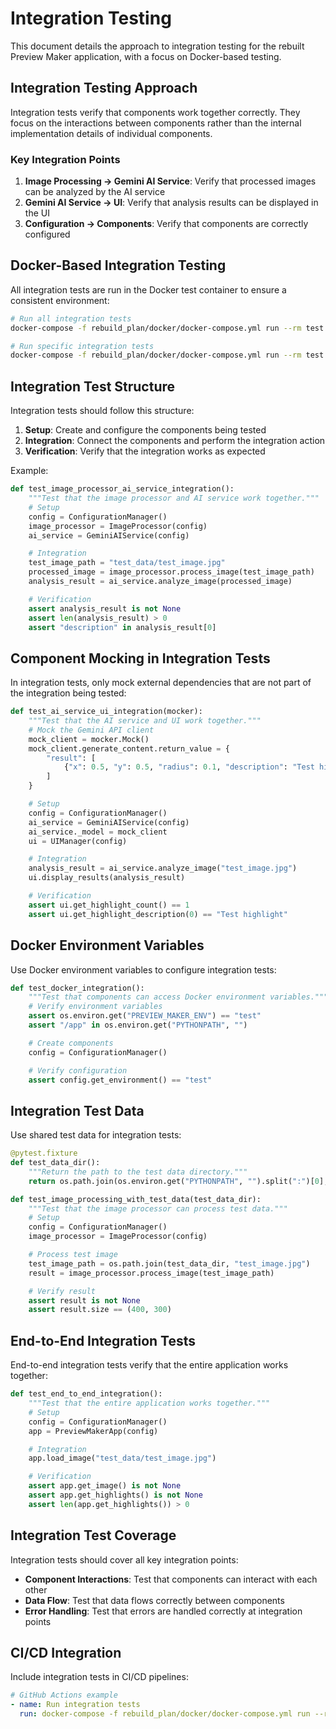 # Integration Testing

This document details the approach to integration testing for the rebuilt Preview Maker application, with a focus on Docker-based testing.

## Integration Testing Approach

Integration tests verify that components work together correctly. They focus on the interactions between components rather than the internal implementation details of individual components.

### Key Integration Points

1. **Image Processing → Gemini AI Service**: Verify that processed images can be analyzed by the AI service
2. **Gemini AI Service → UI**: Verify that analysis results can be displayed in the UI
3. **Configuration → Components**: Verify that components are correctly configured

## Docker-Based Integration Testing

All integration tests are run in the Docker test container to ensure a consistent environment:

```bash
# Run all integration tests
docker-compose -f rebuild_plan/docker/docker-compose.yml run --rm test pytest tests/integration/

# Run specific integration tests
docker-compose -f rebuild_plan/docker/docker-compose.yml run --rm test pytest tests/integration/test_image_ai_integration.py
```

## Integration Test Structure

Integration tests should follow this structure:

1. **Setup**: Create and configure the components being tested
2. **Integration**: Connect the components and perform the integration action
3. **Verification**: Verify that the integration works as expected

Example:

```python
def test_image_processor_ai_service_integration():
    """Test that the image processor and AI service work together."""
    # Setup
    config = ConfigurationManager()
    image_processor = ImageProcessor(config)
    ai_service = GeminiAIService(config)

    # Integration
    test_image_path = "test_data/test_image.jpg"
    processed_image = image_processor.process_image(test_image_path)
    analysis_result = ai_service.analyze_image(processed_image)

    # Verification
    assert analysis_result is not None
    assert len(analysis_result) > 0
    assert "description" in analysis_result[0]
```

## Component Mocking in Integration Tests

In integration tests, only mock external dependencies that are not part of the integration being tested:

```python
def test_ai_service_ui_integration(mocker):
    """Test that the AI service and UI work together."""
    # Mock the Gemini API client
    mock_client = mocker.Mock()
    mock_client.generate_content.return_value = {
        "result": [
            {"x": 0.5, "y": 0.5, "radius": 0.1, "description": "Test highlight"}
        ]
    }

    # Setup
    config = ConfigurationManager()
    ai_service = GeminiAIService(config)
    ai_service._model = mock_client
    ui = UIManager(config)

    # Integration
    analysis_result = ai_service.analyze_image("test_image.jpg")
    ui.display_results(analysis_result)

    # Verification
    assert ui.get_highlight_count() == 1
    assert ui.get_highlight_description(0) == "Test highlight"
```

## Docker Environment Variables

Use Docker environment variables to configure integration tests:

```python
def test_docker_integration():
    """Test that components can access Docker environment variables."""
    # Verify environment variables
    assert os.environ.get("PREVIEW_MAKER_ENV") == "test"
    assert "/app" in os.environ.get("PYTHONPATH", "")

    # Create components
    config = ConfigurationManager()

    # Verify configuration
    assert config.get_environment() == "test"
```

## Integration Test Data

Use shared test data for integration tests:

```python
@pytest.fixture
def test_data_dir():
    """Return the path to the test data directory."""
    return os.path.join(os.environ.get("PYTHONPATH", "").split(":")[0], "tests", "data")

def test_image_processing_with_test_data(test_data_dir):
    """Test that the image processor can process test data."""
    # Setup
    config = ConfigurationManager()
    image_processor = ImageProcessor(config)

    # Process test image
    test_image_path = os.path.join(test_data_dir, "test_image.jpg")
    result = image_processor.process_image(test_image_path)

    # Verify result
    assert result is not None
    assert result.size == (400, 300)
```

## End-to-End Integration Tests

End-to-end integration tests verify that the entire application works together:

```python
def test_end_to_end_integration():
    """Test that the entire application works together."""
    # Setup
    config = ConfigurationManager()
    app = PreviewMakerApp(config)

    # Integration
    app.load_image("test_data/test_image.jpg")

    # Verification
    assert app.get_image() is not None
    assert app.get_highlights() is not None
    assert len(app.get_highlights()) > 0
```

## Integration Test Coverage

Integration tests should cover all key integration points:

- **Component Interactions**: Test that components can interact with each other
- **Data Flow**: Test that data flows correctly between components
- **Error Handling**: Test that errors are handled correctly at integration points

## CI/CD Integration

Include integration tests in CI/CD pipelines:

```yaml
# GitHub Actions example
- name: Run integration tests
  run: docker-compose -f rebuild_plan/docker/docker-compose.yml run --rm test pytest tests/integration/
```